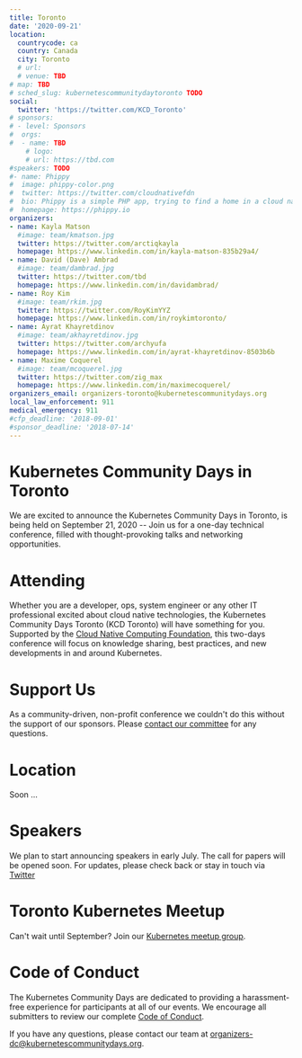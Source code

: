 ```yaml
---
title: Toronto
date: '2020-09-21'
location:
  countrycode: ca
  country: Canada
  city: Toronto
  # url:
  # venue: TBD
# map: TBD
# sched_slug: kubernetescommunitydaytoronto TODO
social:
  twitter: 'https://twitter.com/KCD_Toronto'
# sponsors:
# - level: Sponsors
#  orgs:
#  - name: TBD
    # logo: 
    # url: https://tbd.com
#speakers: TODO
#- name: Phippy
#  image: phippy-color.png
#  twitter: https://twitter.com/cloudnativefdn
#  bio: Phippy is a simple PHP app, trying to find a home in a cloud native world.
#  homepage: https://phippy.io
organizers:
- name: Kayla Matson
  #image: team/kmatson.jpg
  twitter: https://twitter.com/arctiqkayla
  homepage: https://www.linkedin.com/in/kayla-matson-835b29a4/
- name: David (Dave) Ambrad
  #image: team/dambrad.jpg
  twitter: https://twitter.com/tbd
  homepage: https://www.linkedin.com/in/davidambrad/
- name: Roy Kim
  #image: team/rkim.jpg
  twitter: https://twitter.com/RoyKimYYZ
  homepage: https://www.linkedin.com/in/roykimtoronto/
- name: Ayrat Khayretdinov
  #image: team/akhayretdinov.jpg
  twitter: https://twitter.com/archyufa
  homepage: https://www.linkedin.com/in/ayrat-khayretdinov-8503b6b
- name: Maxime Coquerel
  #image: team/mcoquerel.jpg
  twitter: https://twitter.com/zig_max
  homepage: https://www.linkedin.com/in/maximecoquerel/
organizers_email: organizers-toronto@kubernetescommunitydays.org
local_law_enforcement: 911
medical_emergency: 911
#cfp_deadline: '2018-09-01'
#sponsor_deadline: '2018-07-14'
---
```


# Kubernetes Community Days in Toronto

We are excited to announce the Kubernetes Community Days in Toronto, is being held on September 21, 2020 -- Join us for a one-day technical conference, filled with thought-provoking talks and networking opportunities.

# Attending

Whether you are a developer, ops, system engineer or any other IT professional excited about cloud native technologies, the Kubernetes Community Days Toronto (KCD Toronto) will have something for you.  Supported by the [Cloud Native Computing Foundation](https://cncf.io/), this two-days conference will focus on knowledge sharing, best practices, and new developments in and around Kubernetes.

# Support Us

As a community-driven, non-profit conference we couldn't do this without the support of our sponsors. Please [contact our committee](mailto:sponsors-toronto@kubernetescommunitydays.org) for any questions.

# Location

Soon ...

# Speakers

We plan to start announcing speakers in early July. The call for papers will be opened soon. For updates, please check back or stay in touch via [Twitter](https://twitter.com/KCD_Toronto)

# Toronto Kubernetes Meetup

Can't wait until September? Join our [Kubernetes meetup group](https://www.meetup.com/fr-FR/Kubernetes-Toronto/).

# Code of Conduct

The Kubernetes Community Days are dedicated to providing a harassment-free experience for participants at all of our events. We encourage all submitters to review our complete [Code of Conduct](https://kubernetescommunitydays.org/code-of-conduct/).

If you have any questions, please contact our team at [organizers-dc@kubernetescommunitydays.org](mailto:organizers-toronto@kubernetescommunitydays.org).
